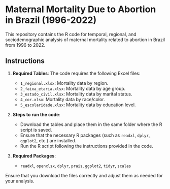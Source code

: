 # Maternal Mortality Due to Abortion in Brazil (1996-2022)

This repository contains the R code for temporal, regional, and sociodemographic analysis of maternal mortality related to abortion in Brazil from 1996 to 2022.

## Instructions

1. **Required Tables**: The code requires the following Excel files:
   - `1_regional.xlsx`: Mortality data by region.
   - `2_faixa_etaria.xlsx`: Mortality data by age group.
   - `3_estado_civil.xlsx`: Mortality data by marital status.
   - `4_cor.xlsx`: Mortality data by race/color.
   - `5_escolaridade.xlsx`: Mortality data by education level.

2. **Steps to run the code**:
   - Download the tables and place them in the same folder where the R script is saved.
   - Ensure that the necessary R packages (such as `readxl`, `dplyr`, `ggplot2`, etc.) are installed.
   - Run the R script following the instructions provided in the code.

3. **Required Packages**:
   - `readxl`, `openxlsx`, `dplyr`, `prais`, `ggplot2`, `tidyr`, `scales`

Ensure that you download the files correctly and adjust them as needed for your analysis.
